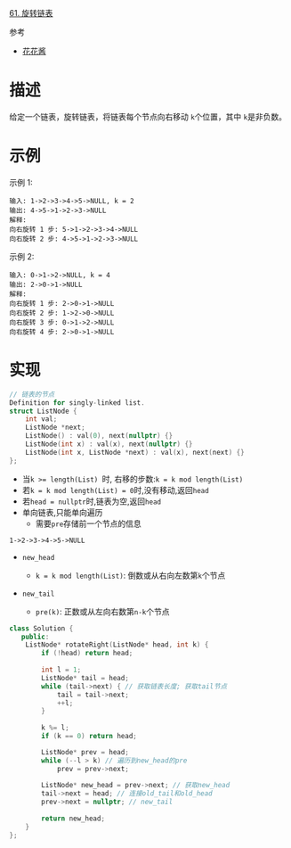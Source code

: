 [61. 旋转链表](https://leetcode-cn.com/problems/rotate-list/)

参考

- [花花酱](https://zxi.mytechroad.com/blog/list/leetcode-61-rotate-list/)

# 描述
给定一个链表，旋转链表，将链表每个节点向右移动 `k`个位置，其中 `k`是非负数。

# 示例

示例 1:
```
输入: 1->2->3->4->5->NULL, k = 2
输出: 4->5->1->2->3->NULL
解释:
向右旋转 1 步: 5->1->2->3->4->NULL
向右旋转 2 步: 4->5->1->2->3->NULL
```
示例 2:
```
输入: 0->1->2->NULL, k = 4
输出: 2->0->1->NULL
解释:
向右旋转 1 步: 2->0->1->NULL
向右旋转 2 步: 1->2->0->NULL
向右旋转 3 步: 0->1->2->NULL
向右旋转 4 步: 2->0->1->NULL
```

# 实现

```C++
// 链表的节点
Definition for singly-linked list.
struct ListNode {
    int val;
    ListNode *next;
    ListNode() : val(0), next(nullptr) {}
    ListNode(int x) : val(x), next(nullptr) {}
    ListNode(int x, ListNode *next) : val(x), next(next) {}
};
```

- 当`k >= length(List) `时, 右移的步数:`k = k mod length(List)`
- 若`k = k mod length(List) = 0`时,没有移动,返回`head`
- 若`head = nullptr`时,链表为空,返回`head`
- 单向链表,只能单向遍历
  - 需要`pre`存储前一个节点的信息

````
1->2->3->4->5->NULL
````

- `new_head`		
  - `k = k mod length(List)`: 倒数或从右向左数第`k`个节点

- `new_tail`
  - `pre(k)`: 正数或从左向右数第`n-k`个节点

```C++
class Solution {
   public:
    ListNode* rotateRight(ListNode* head, int k) {
        if (!head) return head;
        
        int l = 1;
        ListNode* tail = head;
        while (tail->next) { // 获取链表长度; 获取tail节点
            tail = tail->next;
            ++l;
        }
        
        k %= l;
        if (k == 0) return head;

        ListNode* prev = head;
        while (--l > k) // 遍历到new_head的pre
            prev = prev->next;
        
        ListNode* new_head = prev->next; // 获取new_head
        tail->next = head; // 连接old_tail和old_head
        prev->next = nullptr; // new_tail
        
        return new_head; 
    }
};
```

